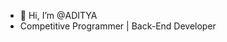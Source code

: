 - 👋 Hi, I’m @ADITYA
- Competitive Programmer | Back-End Developer


<!---
ADITYA-176/ADITYA-176 is a ✨ special ✨ repository because its `README.md` (this file) appears on your GitHub profile.
You can click the Preview link to take a look at your changes.
--->
